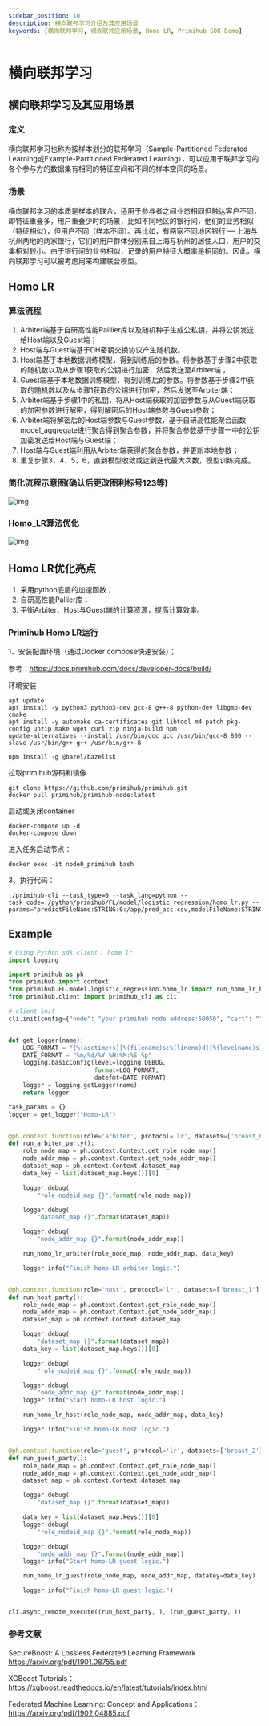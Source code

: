 ```yaml
---
sidebar_position: 10
description: 横向联邦学习介绍及其应用场景
keywords: [横向联邦学习, 横向联邦应用场景, Homo LR, Primihub SDK Demo]
---
```

# 横向联邦学习

## 横向联邦学习及其应用场景

### 定义

横向联邦学习也称为按样本划分的联邦学习（Sample-Partitioned Federated Learning或Example-Partitioned Federated Learning），可以应用于联邦学习的各个参与方的数据集有相同的特征空间和不同的样本空间的场景。

### 场景

横向联邦学习的本质是样本的联合，适用于参与者之间业态相同但触达客户不同，即特征重叠多，用户重叠少时的场景，比如不同地区的银行间，他们的业务相似（特征相似），但用户不同（样本不同）。再比如，有两家不同地区银行 — 上海与杭州两地的两家银行，它们的用户群体分别来自上海与杭州的居住人口，用户的交集相对较小。由于银行间的业务相似，记录的用户特征大概率是相同的。因此，横向联邦学习可以被考虑用来构建联合模型。

## Homo LR

### 算法流程

1. Arbiter端基于自研高性能Paillier库以及随机种子生成公私钥，并将公钥发送给Host端以及Guest端；
2. Host端与Guest端基于DH密钥交换协议产生随机数。
3. Host端基于本地数据训练模型，得到训练后的参数。将参数基于步骤2中获取的随机数以及从步骤1获取的公钥进行加密，然后发送至Arbiter端；
4. Guest端基于本地数据训练模型，得到训练后的参数。将参数基于步骤2中获取的随机数以及从步骤1获取的公钥进行加密，然后发送至Arbiter端；
5. Arbiter端基于步骤1中的私钥，将从Host端获取的加密参数与从Guest端获取的加密参数进行解密，得到解密后的Host端参数与Guest参数；
6. Arbiter端将解密后的Host端参数与Guest参数，基于自研高性能聚合函数model_aggregate进行聚合得到聚合参数，并将聚合参数基于步骤一中的公钥加密发送给Host端与Guest端；
7. Host端与Guest端利用从Arbiter端获得的聚合参数，并更新本地参数；
8. 重复步骤3、4、5、6，直到模型收敛或达到迭代最大次数，模型训练完成。

### 简化流程示意图(确认后更改图利标号123等)

![img](https://tva1.sinaimg.cn/large/008vxvgGly1h817xc7tefj312w0mwwgi.jpg)

### Homo_LR算法优化

![img](https://tva1.sinaimg.cn/large/008vxvgGly1h817xgaxyqj319i0j6411.jpg)

## Homo LR优化亮点

1. 采用python底层的加速函数；
2. 自研高性能Pallier库；
3. 平衡Arbiter、Host与Guest端的计算资源，提高计算效率。

### Primihub Homo LR运行

1、安装配置环境（通过Docker compose快速安装）；

参考：<https://docs.primihub.com/docs/developer-docs/build/>

环境安装

```shell
apt update 
apt install -y python3 python3-dev gcc-8 g++-8 python-dev libgmp-dev cmake
apt install -y automake ca-certificates git libtool m4 patch pkg-config unzip make wget curl zip ninja-build npm
update-alternatives --install /usr/bin/gcc gcc /usr/bin/gcc-8 800 --slave /usr/bin/g++ g++ /usr/bin/g++-8

npm install -g @bazel/bazelisk
```

拉取primihub源码和镜像

```shell
git clone https://github.com/primihub/primihub.git
docker pull primihub/primihub-node:latest
```

启动或关闭container

```shell
docker-compose up -d
docker-compose down
```

进入任务启动节点：

```shell
docker exec -it node0_primihub bash
```

3、执行代码：

```shell
./primihub-cli --task_type=0 --task_lang=python --task_code=./python/primihub/FL/model/logistic_regression/homo_lr.py --params="predictFileName:STRING:0:/app/pred_acc.csv,modelFileName:STRING:0:/app/lr_model.pl"
```

## Example

```python
# Using Python sdk client： home lr
import logging

import primihub as ph
from primihub import context
from primihub.FL.model.logistic_regression.homo_lr import run_homo_lr_host, run_homo_lr_guest, run_homo_lr_arbiter
from primihub.client import primihub_cli as cli

# client init
cli.init(config={"node": "your primihub node address:50050", "cert": ""})


def get_logger(name):
    LOG_FORMAT = "[%(asctime)s][%(filename)s:%(lineno)d][%(levelname)s] %(message)s"
    DATE_FORMAT = "%m/%d/%Y %H:%M:%S %p"
    logging.basicConfig(level=logging.DEBUG,
                        format=LOG_FORMAT,
                        datefmt=DATE_FORMAT)
    logger = logging.getLogger(name)
    return logger

task_params = {}
logger = get_logger("Homo-LR")


@ph.context.function(role='arbiter', protocol='lr', datasets=['breast_0'], port='9010', task_type="lr-train")
def run_arbiter_party():
    role_node_map = ph.context.Context.get_role_node_map()
    node_addr_map = ph.context.Context.get_node_addr_map()
    dataset_map = ph.context.Context.dataset_map
    data_key = list(dataset_map.keys())[0]

    logger.debug(
        "role_nodeid_map {}".format(role_node_map))

    logger.debug(
        "dataset_map {}".format(dataset_map))

    logger.debug(
        "node_addr_map {}".format(node_addr_map))

    run_homo_lr_arbiter(role_node_map, node_addr_map, data_key)

    logger.info("Finish homo-LR arbiter logic.")


@ph.context.function(role='host', protocol='lr', datasets=['breast_1'], port='9020', task_type="lr-train")
def run_host_party():
    role_node_map = ph.context.Context.get_role_node_map()
    node_addr_map = ph.context.Context.get_node_addr_map()
    dataset_map = ph.context.Context.dataset_map

    logger.debug(
        "dataset_map {}".format(dataset_map))
    data_key = list(dataset_map.keys())[0]

    logger.debug(
        "role_nodeid_map {}".format(role_node_map))

    logger.debug(
        "node_addr_map {}".format(node_addr_map))
    logger.info("Start homo-LR host logic.")

    run_homo_lr_host(role_node_map, node_addr_map, data_key)

    logger.info("Finish homo-LR host logic.")


@ph.context.function(role='guest', protocol='lr', datasets=['breast_2'], port='9030', task_type="lr-train")
def run_guest_party():
    role_node_map = ph.context.Context.get_role_node_map()
    node_addr_map = ph.context.Context.get_node_addr_map()
    dataset_map = ph.context.Context.dataset_map

    logger.debug(
        "dataset_map {}".format(dataset_map))

    data_key = list(dataset_map.keys())[0]
    logger.debug(
        "role_nodeid_map {}".format(role_node_map))

    logger.debug(
        "node_addr_map {}".format(node_addr_map))
    logger.info("Start homo-LR guest logic.")

    run_homo_lr_guest(role_node_map, node_addr_map, datakey=data_key)

    logger.info("Finish homo-LR guest logic.")


cli.async_remote_execute((run_host_party, ), (run_guest_party, ))

```

### 参考文献

SecureBoost: A Lossless Federated Learning Framework：<https://arxiv.org/pdf/1901.08755.pdf>

XGBoost Tutorials：<https://xgboost.readthedocs.io/en/latest/tutorials/index.html>

Federated Machine Learning: Concept and Applications：<https://arxiv.org/pdf/1902.04885.pdf>
